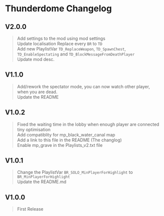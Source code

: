 # Thunderdome Changelog

## V2.0.0
> Add settings to the mod using mod settings \
> Update localisation
> Replace every `BR` to `TD` \
> Add new PlaylistVar `TD_ReplaceWeapon`, `TD_SpawnChest`, `TD_EnableSpectating` and `TD_BlockMessageFromDeathPlayer` \
> Update mod desc.

## V1.1.0
> Add/rework the spectator mode, you can now watch other player, when you are dead. \
> Update the README

## V1.0.2
> Fixed the waiting time in the lobby when enough player are connected \
> tiny optimisation \
> Add compatiblity for mp_black_water_canal map \
> Add a link to this file in the README (The changlog) \
> Enable mp_grave in the Playlists_v2.txt file

## V1.0.1
> Change the PlaylistVar `BR_SOLO_MinPlayerForHighlight` to `BR_MinPlayerForHighlight` \
> Update the README.md

## V1.0.0
> First Release